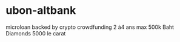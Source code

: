 # ubon-altbank
microloan backed by crypto crowdfunding
2 à4 ans max 500k Baht
Diamonds 5000 le carat
